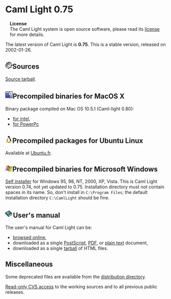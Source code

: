 <?xml version="1.0"?>
<!DOCTYPE html PUBLIC "-//W3C//DTD XHTML 1.0 Transitional//EN"
          "http://www.w3.org/TR/xhtml1/DTD/xhtml1-transitional.dtd">

<html xmlns="http://www.w3.org/1999/xhtml">
<head>
  <meta content="text/html; charset=utf-8" http-equiv="Content-Type" />
  <title>Caml Light 0.75</title>
</head>
<body>

<h1>Caml Light 0.75</h1>

<div class="pull-right" style="margin-left: 1em" >
  <div class="span3" >
    <div class="hero-unit" >
      <strong>License</strong> <br />The Caml Light system is open
      source software, please read its <a
      href="../license.html">license</a> for more details.
    </div>
  </div>
</div>

<p>The latest version of Caml Light is <b>0.75</b>.  This is a stable
version, released on 2002-01-26.</p>

<h2><img src="../../img/source.gif" alt="" />Sources</h2>
<a href="http://caml.inria.fr/pub/distrib/caml-light-0.75//cl75unix.tar.gz" shape="rect">Source tarball</a>.

<h2><img src="../../img/macos.gif" alt="" />Precompiled binaries
for MacOS X</h2>

<p>Binary package compiled on Mac OS 10.5.1 (Caml-light 0.80):</p>
<ul>
  <li><a
  href="http://caml.inria.fr/pub/distrib/caml-light-0.80//camllight-0.80-10.5-intel.dmg"
  shape="rect">for intel</a>,</li>

  <li><a
  href="http://caml.inria.fr/pub/distrib/caml-light-0.80//camllight-0.80-10.5-ppc.dmg"
  shape="rect">for PowerPc</a></li>
</ul>

<h2><img src="../../img/linux.gif" alt="" />Precompiled packages for Ubuntu Linux</h2>

<p>Available at <a href="http://doc.ubuntu-fr.org/caml_light"
shape="rect">Ubuntu.fr</a>.</p>

<h2><img src="../../img/windows.gif" alt="" />Precompiled binaries for Microsoft Windows</h2>

<p><a href="http://caml.inria.fr/pub/distrib/caml-light-0.74//cl74win.exe"
shape="rect">Self installer</a> for Windows 95, 98, NT, 2000, XP,
Vista.  This is Caml Light version 0.74, not yet updated to 0.75.
Installation directory must not contain spaces in its name.  So, don't
install in <code>C:\Program Files</code>; the default installation
directory <code>C:\CamlLight</code> should be fine.</p>

<h2><img src="../../img/doc.gif" alt="" />User's manual</h2>

<p>The user's manual for Caml Light can be:</p>
<ul>
  <li><a href="http://caml.inria.fr/pub/docs/manual-caml-light/" shape="rect">browsed
  online</a>,</li>

  <li>downloaded as a single
    <a href="http://caml.inria.fr/pub/distrib/caml-light-0.74//cl74refman.ps.gz" shape="rect">PostScript</a>,
    <a href="http://caml.inria.fr/pub/distrib/caml-light-0.74//cl74refman.pdf" shape="rect">PDF</a>, or
    <a href="http://caml.inria.fr/pub/distrib/caml-light-0.74//cl74refman.txt" shape="rect">plain text</a> document,
  </li>

  <li>downloaded as a single
    <a href="http://caml.inria.fr/pub/distrib/caml-light-0.74//cl74refman.html.tar.gz" shape="rect">tarball</a>
    of HTML files.
  </li>
</ul>

<h2>Miscellaneous</h2>

<p>Some deprecated files are available from the <a
href="http://caml.inria.fr/pub/distrib/" shape="rect">distribution directory</a>.</p>

<p><a href="http://camlcvs.inria.fr//" shape="rect">Read-only CVS
access</a> to the working sources and to all previous public
releases.</p>

</body>
</html>
